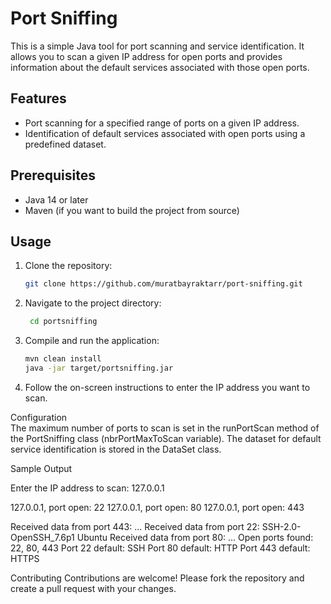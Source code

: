 # Port Sniffing

This is a simple Java tool for port scanning and service identification. It allows you to scan a given IP address for open ports and provides information about the default services associated with those open ports.

## Features

- Port scanning for a specified range of ports on a given IP address.
- Identification of default services associated with open ports using a predefined dataset.

## Prerequisites

- Java 14 or later
- Maven (if you want to build the project from source)

## Usage

1. Clone the repository:

   ```bash
   git clone https://github.com/muratbayraktarr/port-sniffing.git

2.   Navigate to the project directory:
   
     ```bash
      cd portsniffing

4.   Compile and run the application:
       ```bash   
      mvn clean install
      java -jar target/portsniffing.jar

5.   Follow the on-screen instructions to enter the IP address you want to scan.
   
 Configuration  
  The maximum number of ports to scan is set in the runPortScan method of the PortSniffing class (nbrPortMaxToScan variable).
  The dataset for default service identification is stored in the DataSet class.

Sample Output


Enter the IP address to scan: 127.0.0.1

127.0.0.1, port open: 22
127.0.0.1, port open: 80
127.0.0.1, port open: 443

Received data from port 443: <!DOCTYPE html><html><head>...
Received data from port 22: SSH-2.0-OpenSSH_7.6p1 Ubuntu
Received data from port 80: <!DOCTYPE html><html><head>...
Open ports found: 22, 80, 443
Port 22 default: SSH
Port 80 default: HTTP
Port 443 default: HTTPS


Contributing
Contributions are welcome! Please fork the repository and create a pull request with your changes.  
